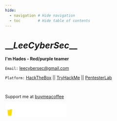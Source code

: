 ```yaml
---
hide:
  - navigation # Hide navigation
  - toc        # Hide table of contents
---
```


# \_\__LeeCyberSec_\_\_

**I'm Hades - Red/purple teamer**

`Email:` [leecybersec@gmail.com](mailto:leecybersec@gmail.com)

`Platform:` [HackTheBox](https://www.hackthebox.eu/profile/167764) || [TryHackMe](https://tryhackme.com/p/leecybersec) || [PentesterLab](https://pentesterlab.com/profile/leecybersec)

<script src="https://www.hackthebox.eu/badge/167764"></script>

<br>

Support me at [buymeacoffee](https://www.buymeacoffee.com/leecybersec)

<a href='https://www.buymeacoffee.com/leecybersec' target="blank"><img src="bymeacoffee.png" width="200"/></a>